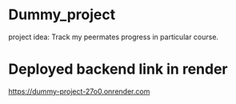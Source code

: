 # Dummy_project

project idea: Track my peermates progress in particular course.


# Deployed backend link in render 
https://dummy-project-27o0.onrender.com
